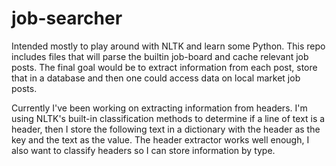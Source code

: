 # job-searcher

Intended mostly to play around with NLTK and learn some Python. This repo includes files that will parse the builtin job-board and cache relevant job posts. The final goal would be to extract information from each post, store that in a database and then one could access data on local market job posts.

Currently I've been working on extracting information from headers. I'm using NLTK's built-in classification methods to determine if a line of text is a header, then I store the following text in a dictionary with the header as the key and the text as the value. The header extractor works well enough, I also want to classify headers so I can store information by type.
